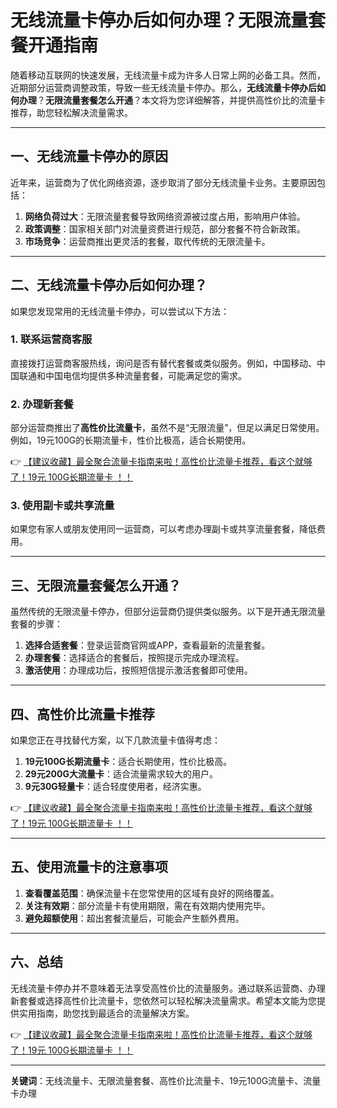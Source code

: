 # 无线流量卡停办后如何办理？无限流量套餐开通指南

随着移动互联网的快速发展，无线流量卡成为许多人日常上网的必备工具。然而，近期部分运营商调整政策，导致一些无线流量卡停办。那么，**无线流量卡停办后如何办理**？**无限流量套餐怎么开通**？本文将为您详细解答，并提供高性价比的流量卡推荐，助您轻松解决流量需求。

---

## 一、无线流量卡停办的原因

近年来，运营商为了优化网络资源，逐步取消了部分无线流量卡业务。主要原因包括：

1. **网络负荷过大**：无限流量套餐导致网络资源被过度占用，影响用户体验。
2. **政策调整**：国家相关部门对流量资费进行规范，部分套餐不符合新政策。
3. **市场竞争**：运营商推出更灵活的套餐，取代传统的无限流量卡。

---

## 二、无线流量卡停办后如何办理？

如果您发现常用的无线流量卡停办，可以尝试以下方法：

### 1. 联系运营商客服
直接拨打运营商客服热线，询问是否有替代套餐或类似服务。例如，中国移动、中国联通和中国电信均提供多种流量套餐，可能满足您的需求。

### 2. 办理新套餐
部分运营商推出了**高性价比流量卡**，虽然不是“无限流量”，但足以满足日常使用。例如，19元100G的长期流量卡，性价比极高，适合长期使用。

👉 [【建议收藏】最全聚合流量卡指南来啦！高性价比流量卡推荐，看这个就够了！19元 100G长期流量卡 ！！](https://bit.ly/Liuliangka)

### 3. 使用副卡或共享流量
如果您有家人或朋友使用同一运营商，可以考虑办理副卡或共享流量套餐，降低费用。

---

## 三、无限流量套餐怎么开通？

虽然传统的无限流量卡停办，但部分运营商仍提供类似服务。以下是开通无限流量套餐的步骤：

1. **选择合适套餐**：登录运营商官网或APP，查看最新的流量套餐。
2. **办理套餐**：选择适合的套餐后，按照提示完成办理流程。
3. **激活使用**：办理成功后，按照短信提示激活套餐即可使用。

---

## 四、高性价比流量卡推荐

如果您正在寻找替代方案，以下几款流量卡值得考虑：

1. **19元100G长期流量卡**：适合长期使用，性价比极高。
2. **29元200G大流量卡**：适合流量需求较大的用户。
3. **9元30G轻量卡**：适合轻度使用者，经济实惠。

👉 [【建议收藏】最全聚合流量卡指南来啦！高性价比流量卡推荐，看这个就够了！19元 100G长期流量卡 ！！](https://bit.ly/Liuliangka)

---

## 五、使用流量卡的注意事项

1. **查看覆盖范围**：确保流量卡在您常使用的区域有良好的网络覆盖。
2. **关注有效期**：部分流量卡有使用期限，需在有效期内使用完毕。
3. **避免超额使用**：超出套餐流量后，可能会产生额外费用。

---

## 六、总结

无线流量卡停办并不意味着无法享受高性价比的流量服务。通过联系运营商、办理新套餐或选择高性价比流量卡，您依然可以轻松解决流量需求。希望本文能为您提供实用指南，助您找到最适合的流量解决方案。

👉 [【建议收藏】最全聚合流量卡指南来啦！高性价比流量卡推荐，看这个就够了！19元 100G长期流量卡 ！！](https://bit.ly/Liuliangka)

---

**关键词**：无线流量卡、无限流量套餐、高性价比流量卡、19元100G流量卡、流量卡办理
